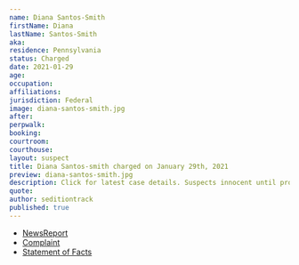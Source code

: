 ```yaml
---
name: Diana Santos-Smith
firstName: Diana
lastName: Santos-Smith
aka:
residence: Pennsylvania
status: Charged
date: 2021-01-29
age:
occupation:
affiliations:
jurisdiction: Federal
image: diana-santos-smith.jpg
after:
perpwalk:
booking:
courtroom:
courthouse:
layout: suspect
title: Diana Santos-smith charged on January 29th, 2021
preview: diana-santos-smith.jpg
description: Click for latest case details. Suspects innocent until proven guilty.
quote:
author: seditiontrack
published: true
---
```


- [NewsReport](https://www.mcall.com/news/police/mc-nws-pennsylvania-women-charged-in-capitol-siege-20210130-zsgjdrfdibgpboyuatcphtlaxq-story.html)
- [Complaint](https://www.justice.gov/opa/page/file/1362581/download)
- [Statement of Facts](https://www.justice.gov/opa/page/file/1362581/download)
